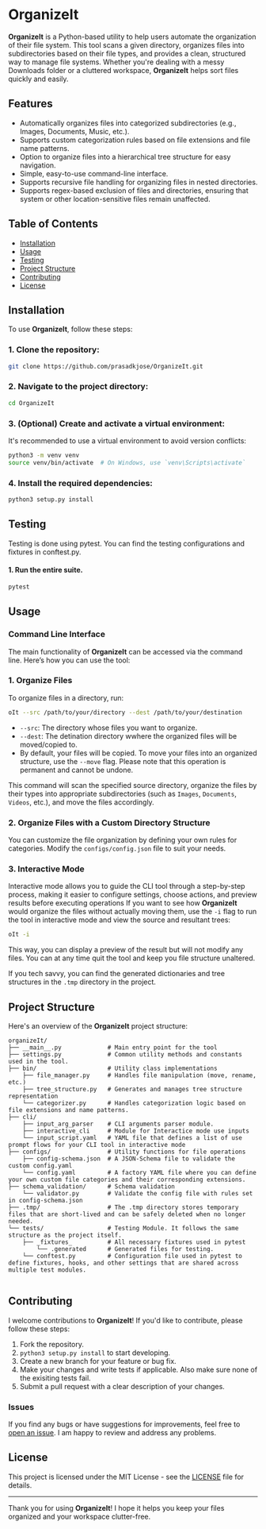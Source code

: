 # OrganizeIt

**OrganizeIt** is a Python-based utility to help users automate the organization of their file system. This tool scans a given directory, organizes files into subdirectories based on their file types, and provides a clean, structured way to manage file systems. Whether you're dealing with a messy Downloads folder or a cluttered workspace, **OrganizeIt** helps sort files quickly and easily.

## Features

- Automatically organizes files into categorized subdirectories (e.g., Images, Documents, Music, etc.).
- Supports custom categorization rules based on file extensions and file name patterns.
- Option to organize files into a hierarchical tree structure for easy navigation.
- Simple, easy-to-use command-line interface.
- Supports recursive file handling for organizing files in nested directories.
- Supports regex-based exclusion of files and directories, ensuring that system or other location-sensitive files remain unaffected.


## Table of Contents

- [Installation](#installation)
- [Usage](#usage)
- [Testing](#testing)
- [Project Structure](#project-structure)
- [Contributing](#contributing)
- [License](#license)

## Installation

To use **OrganizeIt**, follow these steps:

### 1. Clone the repository:

```bash
git clone https://github.com/prasadkjose/OrganizeIt.git
```

### 2. Navigate to the project directory:

```bash
cd OrganizeIt
```

### 3. (Optional) Create and activate a virtual environment:

It's recommended to use a virtual environment to avoid version conflicts:

```bash
python3 -m venv venv
source venv/bin/activate  # On Windows, use `venv\Scripts\activate`
```

### 4. Install the required dependencies:

```bash
python3 setup.py install
```
## Testing

Testing is done using pytest. You can find the testing configurations and fixtures in conftest.py. 
#### 1. Run the entire suite. 
```bash
pytest
```
## Usage

### Command Line Interface

The main functionality of **OrganizeIt** can be accessed via the command line. Here’s how you can use the tool:

### 1. Organize Files

To organize files in a directory, run:

```bash
oIt --src /path/to/your/directory --dest /path/to/your/destination
```

- `--src`: The directory whose files you want to organize.
- `--dest`: The detination directory wwhere the organized files will be moved/copied to.
- By default, your files will be copied. To move your files into an organized structure, use the `--move` flag. Please note that this operation is permanent and cannot be undone.


This command will scan the specified source directory, organize the files by their types into appropriate subdirectories (such as `Images`, `Documents`, `Videos`, etc.), and move the files accordingly.

### 2. Organize Files with a Custom Directory Structure

You can customize the file organization by defining your own rules for categories. Modify the `configs/config.json` file to suit your needs.


### 3. Interactive Mode

Interactive mode allows you to guide the CLI tool through a step-by-step process, making it easier to configure settings, choose actions, and preview results before executing operations
If you want to see how **OrganizeIt** would organize the files without actually moving them, use the `-i` flag to run the tool in interactive mode and view the source and resultant trees:

```bash
oIt -i
```

This way, you can display a preview of the result but will not modify any files. You can at any time quit the tool and keep you file structure unaltered. 

If you tech savvy, you can find the generated dictionaries and tree structures in the `.tmp` directory in the project.

## Project Structure

Here's an overview of the **OrganizeIt** project structure:

```
organizeIt/
├── __main__.py             # Main entry point for the tool 
├── settings.py             # Common utility methods and constants used in the tool.
├── bin/                    # Utility class implementations
    ├── file_manager.py     # Handles file manipulation (move, rename, etc.)
    ├── tree_structure.py   # Generates and manages tree structure representation   
    └── categorizer.py      # Handles categorization logic based on file extensions and name patterns.
├── cli/
    ├── input_arg_parser    # CLI arguments parser module.
    ├── interactive_cli     # Module for Interactice mode use inputs
    └── input_script.yaml   # YAML file that defines a list of use prompt flows for your CLI tool in interactive mode
├── configs/                # Utility functions for file operations
    ├── config-schema.json  # A JSON-Schema file to validate the custom config.yaml
    └── config.yaml         # A factory YAML file where you can define your own custom file categories and their corresponding extensions.
├── schema_validation/      # Schema validation 
    └── validator.py        # Validate the config file with rules set in config-schema.json
├── .tmp/                   # The .tmp directory stores temporary files that are short-lived and can be safely deleted when no longer needed.
└── tests/                  # Testing Module. It follows the same structure as the project itself. 
    ├── _fixtures_          # All necessary fixtures used in pytest
        └── .generated      # Generated files for testing. 
    └── conftest.py         # Configuration file used in pytest to define fixtures, hooks, and other settings that are shared across multiple test modules.
    
```

## Contributing

I welcome contributions to **OrganizeIt**! If you'd like to contribute, please follow these steps:

1. Fork the repository.
2. ```python3 setup.py install``` to start developing.
2. Create a new branch for your feature or bug fix.
3. Make your changes and write tests if applicable. Also make sure none of the exisiting tests fail. 
4. Submit a pull request with a clear description of your changes.

### Issues

If you find any bugs or have suggestions for improvements, feel free to [open an issue](https://github.com/prasadkjose/OrganizeIt/issues). I am happy to review and address any problems.

## License

This project is licensed under the MIT License - see the [LICENSE](LICENSE) file for details.

---

Thank you for using **OrganizeIt**! I hope it helps you keep your files organized and your workspace clutter-free.
